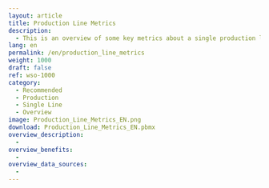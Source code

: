 ```yaml
---
layout: article
title: Production Line Metrics
description: 
  - This is an overview of some key metrics about a single production lane. Including a OEE value. Replace the variables and the timer script to make it your own.
lang: en
permalink: /en/production_line_metrics
weight: 1000
draft: false
ref: wso-1000
category:
  - Recommended
  - Production
  - Single Line
  - Overview
image: Production_Line_Metrics_EN.png
download: Production_Line_Metrics_EN.pbmx
overview_description:
  - 
overview_benefits:
  - 
overview_data_sources:
  - 
---
```

